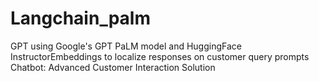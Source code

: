 # Langchain_palm
GPT using Google's GPT PaLM model and HuggingFace InstructorEmbeddings to localize responses on customer query prompts Chatbot: Advanced Customer Interaction Solution

